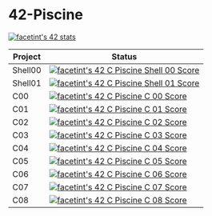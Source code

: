 # 42-Piscine

<a href="https://github.com/JaeSeoKim/badge42"><img src="https://badge42.vercel.app/api/v2/clkdis0ws002108mhj2qc7hkl/stats?cursusId=9&coalitionId=245" alt="facetint's 42 stats" /></a>

| Project  | Status |
| ------------- | ------------- |
| Shell00 | <a href="https://github.com/JaeSeoKim/badge42"><img src="https://badge42.vercel.app/api/v2/clkdis0ws002108mhj2qc7hkl/project/2953752" alt="facetint's 42 C Piscine Shell 00 Score" /></a>
| Shell01 | <a href="https://github.com/JaeSeoKim/badge42"><img src="https://badge42.vercel.app/api/v2/clkdis0ws002108mhj2qc7hkl/project/2977449" alt="facetint's 42 C Piscine Shell 01 Score" /></a>
| C00     | <a href="https://github.com/JaeSeoKim/badge42"><img src="https://badge42.vercel.app/api/v2/clkdis0ws002108mhj2qc7hkl/project/2958234" alt="facetint's 42 C Piscine C 00 Score" /></a>
| C01     | <a href="https://github.com/JaeSeoKim/badge42"><img src="https://badge42.vercel.app/api/v2/clkdis0ws002108mhj2qc7hkl/project/2962097" alt="facetint's 42 C Piscine C 01 Score" /></a>
| C02     | <a href="https://github.com/JaeSeoKim/badge42"><img src="https://badge42.vercel.app/api/v2/clkdis0ws002108mhj2qc7hkl/project/2964686" alt="facetint's 42 C Piscine C 02 Score" /></a>
| C03     | <a href="https://github.com/JaeSeoKim/badge42"><img src="https://badge42.vercel.app/api/v2/clkdis0ws002108mhj2qc7hkl/project/2973088" alt="facetint's 42 C Piscine C 03 Score" /></a>
| C04     | <a href="https://github.com/JaeSeoKim/badge42"><img src="https://badge42.vercel.app/api/v2/clkdis0ws002108mhj2qc7hkl/project/2982426" alt="facetint's 42 C Piscine C 04 Score" /></a>
| C05     | <a href="https://github.com/JaeSeoKim/badge42"><img src="https://badge42.vercel.app/api/v2/clkdis0ws002108mhj2qc7hkl/project/2990734" alt="facetint's 42 C Piscine C 05 Score" /></a>
| C06     | <a href="https://github.com/JaeSeoKim/badge42"><img src="https://badge42.vercel.app/api/v2/clkdis0ws002108mhj2qc7hkl/project/2990853" alt="facetint's 42 C Piscine C 06 Score" /></a>
| C07     | <a href="https://github.com/JaeSeoKim/badge42"><img src="https://badge42.vercel.app/api/v2/clkdis0ws002108mhj2qc7hkl/project/2992161" alt="facetint's 42 C Piscine C 07 Score" /></a>
| C08     | <a href="https://github.com/JaeSeoKim/badge42"><img src="https://badge42.vercel.app/api/v2/clkdis0ws002108mhj2qc7hkl/project/2999636" alt="facetint's 42 C Piscine C 08 Score" /></a>
